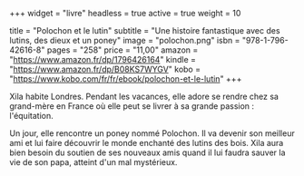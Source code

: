 +++
widget = "livre"
headless = true
active = true
weight = 10

title = "Polochon et le lutin"
subtitle = "Une histoire fantastique avec des lutins, des dieux et un poney"
image = "polochon.png"
isbn = "978-1-796-42616-8"
pages = "258"
price = "11,00"
amazon = "https://www.amazon.fr/dp/1796426164"
kindle = "https://www.amazon.fr/dp/B08KS7WYGV"
kobo = "https://www.kobo.com/fr/fr/ebook/polochon-et-le-lutin"
+++

Xila habite Londres. Pendant les vacances, elle adore se rendre chez sa grand-mère en France où elle peut se livrer à sa grande passion : l'équitation.

Un jour, elle rencontre un poney nommé Polochon. Il va devenir son meilleur ami et lui faire découvrir le monde enchanté des lutins des bois. Xila aura bien besoin du soutien de ses nouveaux amis quand il lui faudra sauver la vie de son papa, atteint d'un mal mystérieux.
